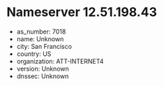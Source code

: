 # Nameserver 12.51.198.43

* as_number: 7018
* name: Unknown
* city: San Francisco
* country: US
* organization: ATT-INTERNET4
* version: Unknown
* dnssec: Unknown
